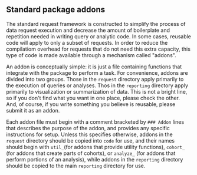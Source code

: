 ## Standard package addons

The standard request framework is constructed to simplify the process of data request execution and decrease the amount of boilerplate and repetition needed in writing query or analytic code. In some cases, reusable code will apply to only a subset of requests. In order to reduce the compilatiom overhead for requests that do not need this extra capacity, this type of code is made available through a mechanism called "addons".

An addon is conceptually simple: it is just a file containing functions that integrate with the package to perform a task.  For convenience, addons are divided into two groups.  Those in the `request` directory apply primarily to the execution of queries or analyses.  Thos in the `reporting` directory apply primarily to visualization or summarization of data.  This is not a bright line, so if you don't find what you want in one place, please check the other.  And, of course, if you write something you believe is reusable, please submit it as an addon.

Each addon file must begin with a comment bracketed by `### Addon` lines that
describes the purpose of the addon, and provides any specific instructions for
setup.   Unless this specifies otherwise, addons in the `request` directory should be copied into `code` for use, and their names should begin with `util_`(for addons that provide utility functions), `cohort_` (for addons that create parts of cohorts), or `analyze_` (for addons that perform portions of an analysis), while addons in the `reporting` directory should be copied to the main `reporting` directory for use.
